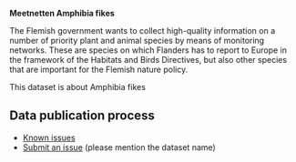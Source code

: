 **Meetnetten Amphibia fikes**

The Flemish government wants to collect high-quality information on a number of priority plant and animal species by means of monitoring networks. These are species on which Flanders has to report to Europe in the framework of the Habitats and Birds Directives, but also other species that are important for the Flemish nature policy.

This dataset is about Amphibia fikes
## Data publication process

* [Known issues](https://github.com/inbo/soortenmeetnetten-events/labels/meetnetten-31-amfibieën-fuiken/)
* [Submit an issue](https://github.com/inbo/soortenmeetnetten-events/issues/new) (please mention the dataset name)